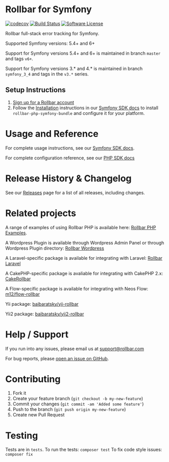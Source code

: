 # Rollbar for Symfony
[![codecov](https://codecov.io/gh/rollbar/rollbar-php-symfony3-bundle/branch/master/graph/badge.svg)](https://codecov.io/gh/rollbar/rollbar-php-symfony-bundle)
[![Build Status](https://travis-ci.org/rollbar/rollbar-php-symfony-bundle.svg?branch=master)](https://travis-ci.org/rollbar/rollbar-php-symfony-bundle)
[![Software License](https://img.shields.io/badge/license-MIT-brightgreen.svg?style=flat-square)](LICENSE)

Rollbar full-stack error tracking for Symfony.

Supported Symfony versions: 5.4+ and 6+

Support for Symfony versions 5.4+ and 6+ is maintained in branch `master` and tags `v6+`.

Support for Symfony versions 3.* and 4.* is maintained in branch `symfony_3_4` and tags in the `v3.*` series.

## Setup Instructions
1. [Sign up for a Rollbar account](https://rollbar.com/signup)
2. Follow the [Installation](https://docs.rollbar.com/v1.0.0/docs/symfony#section-installation) instructions in our [Symfony SDK docs](https://docs.rollbar.com/docs/symfony) to install `rollbar-php-symfony-bundle` and configure it for your platform.

# Usage and Reference

For complete usage instructions, see our [Symfony SDK docs](https://docs.rollbar.com/docs/symfony).

For complete configuration reference, see our [PHP SDK docs](https://docs.rollbar.com/v1.0.0/docs/php#section-configuration-reference)

# Release History & Changelog

See our [Releases](https://github.com/rollbar/rollbar-php-symfony3-bundle/releases) page for a list of all releases, including changes.

# Related projects

A range of examples of using Rollbar PHP is available here: [Rollbar PHP Examples](https://github.com/rollbar/rollbar-php-examples).

A Wordpress Plugin is available through Wordpress Admin Panel or through Wordpress Plugin directory: [Rollbar Wordpress](https://wordpress.org/plugins/rollbar/)

A Laravel-specific package is available for integrating with Laravel: [Rollbar Laravel](https://github.com/rollbar/rollbar-php-laravel)

A CakePHP-specific package is avaliable for integrating with CakePHP 2.x:
[CakeRollbar](https://github.com/tranfuga25s/CakeRollbar)

A Flow-specific package is available for integrating with Neos Flow: [m12/flow-rollbar](https://packagist.org/packages/m12/flow-rollbar)

Yii package: [baibaratsky/yii-rollbar](https://github.com/baibaratsky/yii-rollbar)

Yii2 package: [baibaratsky/yii2-rollbar](https://github.com/baibaratsky/yii2-rollbar)

# Help / Support

If you run into any issues, please email us at [support@rollbar.com](mailto:support@rollbar.com)

For bug reports, please [open an issue on GitHub](https://github.com/rollbar/rollbar-php-symfony3-bundle/issues/new).

# Contributing

1. Fork it
2. Create your feature branch (`git checkout -b my-new-feature`)
3. Commit your changes (`git commit -am 'Added some feature'`)
4. Push to the branch (`git push origin my-new-feature`)
5. Create new Pull Request

# Testing
Tests are in `tests`.
To run the tests: `composer test`
To fix code style issues: `composer fix`
